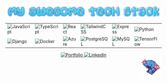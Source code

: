 <div align="center">
  <img align="center" alt="" src="./cooltext474331919389734.png" />
</div>

<div align="center">
  <table>
    <tr>
      <td><img src="https://skillicons.dev/icons?i=js" height="70" alt="JavaScript" /></td>
      <td><img src="https://skillicons.dev/icons?i=ts" height="70" alt="TypeScript" /></td>
      <td><img src="https://skillicons.dev/icons?i=react" height="70" alt="React" /></td>
      <td><img src="https://skillicons.dev/icons?i=tailwind" height="70" alt="TailwindCSS" /></td>
      <td><img src="https://skillicons.dev/icons?i=express" height="70" alt="Express" /></td>
      <td><img src="https://skillicons.dev/icons?i=py" height="70" alt="Python" /></td>
    </tr>
    <tr>
      <td><img src="https://skillicons.dev/icons?i=django" height="70" alt="Django" /></td>
      <td><img src="https://skillicons.dev/icons?i=docker" height="70" alt="Docker" /></td>
      <td><img src="https://skillicons.dev/icons?i=azure" height="70" alt="Azure" /></td>
      <td><img src="https://skillicons.dev/icons?i=postgres" height="70" alt="PostgreSQL" /></td>
      <td><img src="https://skillicons.dev/icons?i=mysql" height="70" alt="MySQL" /></td>
      <td><img src="https://skillicons.dev/icons?i=tensorflow" height="70" alt="TensorFlow" /></td>
    </tr>
  </table>
</div>

<div align="center">
  <a href="https://fernando.haroware.com/" target="_blank">
    <img src="https://img.shields.io/badge/Portfolio-ed8099?style=for-the-badge" alt="Portfolio" />
  </a>
  <a href="https://www.linkedin.com/in/haro-fernando/" target="_blank">
    <img src="https://img.shields.io/badge/LinkedIn-4d9ae7?style=for-the-badge" alt="LinkedIn" />
  </a>
</div>

<img align="right" alt="" height="70" width="70" src="./wooper.gif" />
